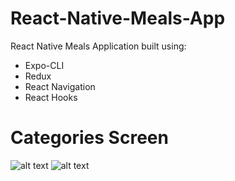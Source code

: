 # React-Native-Meals-App
React Native Meals Application built using:
- Expo-CLI
- Redux
- React Navigation
- React Hooks

# Categories Screen

![alt text](https://i.imgur.com/t96FJh9.png)
![alt text](https://i.imgur.com/lrb63mc.png)
